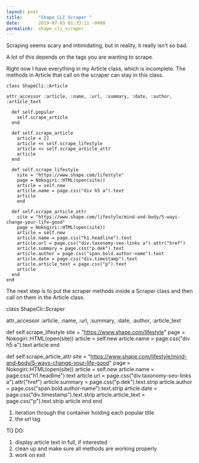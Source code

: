 ```yaml
---
layout: post
title:      "Shape CLI Scraper "
date:       2019-07-03 01:33:11 -0400
permalink:  shape_cli_scraper
---
```



Scraping seems scary and intimidating, but in reality, it really isn't so bad.

A lot of this depends on the tags you are wanting to scrape.

Right now I have everything in my Article class, which is incomplete.  The methods in Article that call on the scraper can stay in this class.

```
class ShapeCli::Article
  
attr_accessor :article, :name, :url, :summary, :date, :author, :article_text

  def self.popular
    self.scrape_article
  end

  def self.scrape_article
    article = []
    article << self.scrape_lifestyle
    article << self.scrape_article_attr
    article
  end  
  
  def self.scrape_lifestyle
    site = "https://www.shape.com/lifestyle"
    page = Nokogiri::HTML(open(site)) 
    article = self.new 
    article.name = page.css("div h5 a").text
    article
    end
 
  def self.scrape_article_attr
    site = "https://www.shape.com/lifestyle/mind-and-body/5-ways-change-your-life-good"
    page = Nokogiri::HTML(open(site))
    article = self.new
    article.name = page.css("h1.headline").text
    article.url = page.css("div.taxonomy-seo-links a").attr("href")
    article.summary = page.css("p.dek").text
    article.author = page.css("span.bold.author-name").text
    article.date = page.css("div.timestamp").text
    article.article_text = page.css("p").text
    article
  end
end
```

The next step is to put the scraper methods inside a Scraper class and then call on them in the Article class.

class ShapeCli::Scraper
  
attr_accessor :article, :name, :url, :summary, :date, :author, :article_text
  
  def self.scrape_lifestyle
    site = "https://www.shape.com/lifestyle"
    page = Nokogiri::HTML(open(site)) 
    article = self.new 
    article.name = page.css("div h5 a").text
    article
    end
 
  def self.scrape_article_attr
    site = "https://www.shape.com/lifestyle/mind-and-body/5-ways-change-your-life-good"
    page = Nokogiri::HTML(open(site))
    article = self.new
    article.name = page.css("h1.headline").text
    article.url = page.css("div.taxonomy-seo-links a").attr("href")
    article.summary = page.css("p.dek").text.strip
    article.author = page.css("span.bold.author-name").text.strip
    article.date = page.css("div.timestamp").text.strip
    article.article_text = page.css("p").text.strip
    article
  end
end



1. iteration through the container holding each popular title
2. the url tag

TO DO:
1. display article text in full, if interested
2. clean up and make sure all methods are working properly 
3. work on exit
